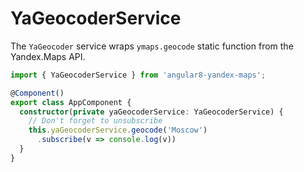 # YaGeocoderService


The `YaGeocoder` service wraps `ymaps.geocode` static function from the Yandex.Maps API.

```ts
import { YaGeocoderService } from 'angular8-yandex-maps';

@Component()
export class AppComponent {
  constructor(private yaGeocoderService: YaGeocoderService) {
    // Don't forget to unsubscribe
    this.yaGeocoderService.geocode('Moscow')
      .subscribe(v => console.log(v))
  }
}
```

